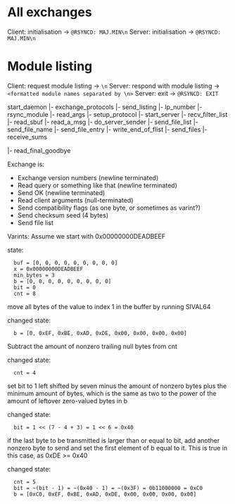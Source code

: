 # All exchanges
Client: initialisation -> `@RSYNCD: MAJ.MIN\n`
Server: initialisation -> `@RSYNCD: MAJ.MIN\n`

# Module listing
Client: request module listing -> `\n`
Server: respond with module listing -> `<formatted module names separated by \n>`
Server: exit -> `@RSYNCD: EXIT`

start_daemon
|- exchange_protocols
|- send_listing
|- lp_number
|- rsync_module
 |- read_args
 |- setup_protocol
 |- start_server
  |- recv_filter_list
   |- read_sbuf
   |- read_a_msg
  |- do_server_sender
   |- send_file_list
    |- send_file_name
     |- send_file_entry
    |- write_end_of_flist
   |- send_files
    |- receive_sums
    
   |- read_final_goodbye

Exchange is:
* Exchange version numbers (newline terminated)
* Read query or something like that (newline terminated)
* Send OK (newline terminated)
* Read client arguments (null-terminated)
* Send compatibility flags (as one byte, or sometimes as varint?)
* Send checksum seed (4 bytes)
* Send file list

Varints:
Assume we start with 0x00000000DEADBEEF

state:
```
  buf = [0, 0, 0, 0, 0, 0, 0, 0, 0]
  x = 0x00000000DEADBEEF
  min_bytes = 3
  b = [0, 0, 0, 0, 0, 0, 0, 0, 0]
  bit = 0
  cnt = 8      
```

move all bytes of the value to index 1 in the buffer by running SIVAL64

changed state:
```
  b = [0, 0xEF, 0xBE, 0xAD, 0xDE, 0x00, 0x00, 0x00, 0x00]
```

Subtract the amount of nonzero trailing null bytes from cnt

changed state:
```
  cnt = 4
```

set bit to 1 left shifted by seven minus the amount of nonzero bytes plus the minimum amount of bytes, which
is the same as two to the power of the amount of leftover zero-valued bytes in b

changed state:
```
  bit = 1 << (7 - 4 + 3) = 1 << 6 = 0x40
```

if the last byte to be transmitted is larger than or equal to bit, add another nonzero byte to send and
set the first element of b equal to it. This is true in this case, as
0xDE >= 0x40

changed state:
```
  cnt = 5
  bit = ~(bit - 1) = ~(0x40 - 1) = ~(0x3F) = 0b11000000 = 0xC0
  b = [0xC0, 0xEF, 0xBE, 0xAD, 0xDE, 0x00, 0x00, 0x00, 0x00]
```

  
